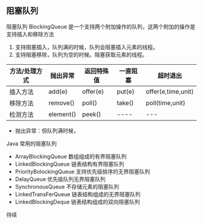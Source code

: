 ##  阻塞队列
阻塞队列 BlockingQueue 是一个支持两个附加操作的队列，这两个附加的操作是支持插入和移除方法
 1. 支持阻塞插入，队列满的时候，队列会阻塞插入元素的线程。
 2. 支持阻塞移除，队列为空的时候。阻塞获取元素的线程。

| 方法/处理方式 | 抛出异常 | 返回特殊值 | 一直阻塞 | 超时退出  |
| ----- | ----- | ----- | -----  |-----  |
| 插入方法 | add(e) | offer(e) | put(e) | offer(e,time,unit) |
| 移除方法 | remove() | poll() | take() | poll(time,unit) |
| 检测方法 | element() | peek() | ---- | --- |

- 抛出异常：但队列满时候，


Java 常用的阻塞队列
-  ArrayBlockingQueue  数组组成的有界阻塞队列
-  LinkedBlockingQueue 链表结构有界阻塞队列
-  PriorityBolockingQueue  支持优先级排序的无界阻塞队列
-  DelayQueue  优先级队列无界阻塞队列
-  SynchronousQueue  不存储元素的阻塞队列
-  LinkedTransFerQueue  链表结构组成的无界阻塞队列
-  LinkedBlockingDeque 链表结构组成的双向阻塞队列

待续

